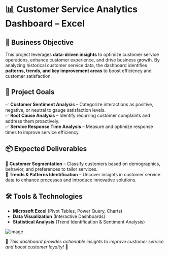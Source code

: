 # 📊 Customer Service Analytics Dashboard – Excel  

## 📌 Business Objective  
This project leverages **data-driven insights** to optimize customer service operations, enhance customer experience, and drive business growth. By analyzing historical customer service data, the dashboard identifies **patterns, trends, and key improvement areas** to boost efficiency and customer satisfaction.  

## 🎯 Project Goals  
✅ **Customer Sentiment Analysis** – Categorize interactions as positive, negative, or neutral to gauge satisfaction levels.  
✅ **Root Cause Analysis** – Identify recurring customer complaints and address them proactively.  
✅ **Service Response Time Analysis** – Measure and optimize response times to improve service efficiency.  

## 📦 Expected Deliverables  
📌 **Customer Segmentation** – Classify customers based on demographics, behavior, and preferences to tailor services.  
📌 **Trends & Patterns Identification** – Uncover insights in customer service data to enhance processes and introduce innovative solutions.  

## 🛠️ Tools & Technologies  
- **Microsoft Excel** (Pivot Tables, Power Query, Charts)  
- **Data Visualization** (Interactive Dashboards)  
- **Statistical Analysis** (Trend Identification & Sentiment Analysis)  

![image](https://github.com/user-attachments/assets/30d9fc02-e5d3-4565-aa39-1a1d4b920004)


📌 *This dashboard provides actionable insights to improve customer service and boost customer loyalty!* 🚀  
